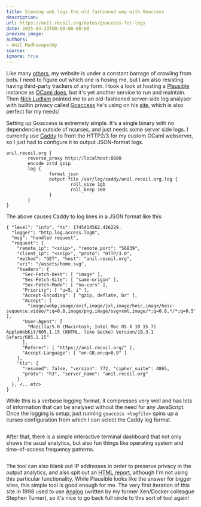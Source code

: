 ```yaml
---
title: Viewing web logs the old fashioned way with Goaccess
description:
url: https://anil.recoil.org/notes/goaccess-for-logs
date: 2025-04-23T00:00:00-00:00
preview_image:
authors:
- Anil Madhavapeddy
source:
ignore: true
---
```


<p>Like many <a href="https://anil.recoil.org/notes/ai-ietf-aiprefs">others</a>, my website is under a constant barrage of crawling from bots. I need to figure out which one is hosing me, but I am also resisting having third-party trackers of any form. I took a look at hosting a <a href="https://plausible.io/">Plausible</a> instance as <a href="https://plausible.ci.dev/ocaml.org">OCaml does</a>, but it's yet another service to run and maintain. Then <a href="https://nick.recoil.org" class="contact">Nick Ludlam</a> pointed me to an old-fashioned server-side log analyser with builtin privacy called <a href="https://goaccess.io">Goaccess</a> he's using on his <a href="https://nick.recoil.org">site</a>, which is also perfect for my needs!</p>
<p>Setting up Goaccess is extremely simple. It's a single binary with no dependencies outside of ncurses, and just needs some server side logs.  I currently use <a href="https://caddyserver.com">Caddy</a> to front the HTTP2/3 for my custom OCaml webserver, so I just had to configure it to output JSON-format logs.</p>
<pre><code>anil.recoil.org {
        reverse_proxy http://localhost:8080
        encode zstd gzip
        log {
                format json
                output file /var/log/caddy/anil.recoil.org.log {
                        roll_size 1gb
                        roll_keep 100
                }
        }
}
</code></pre>
<p>The above causes Caddy to log lines in a JSON format like this:</p>
<pre><code class="language-json">{ "level": "info", "ts": 1745414562.426229,
  "logger": "http.log.access.log0",
  "msg": "handled request",
  "request": {
    "remote_ip": "&lt;snip&gt;", "remote_port": "56839",
    "client_ip": "&lt;snip&gt;", "proto": "HTTP/3.0",
    "method": "GET", "host": "anil.recoil.org",
    "uri": "/assets/home.svg",
    "headers": {
      "Sec-Fetch-Dest": [ "image" ],
      "Sec-Fetch-Site": [ "same-origin" ],
      "Sec-Fetch-Mode": [ "no-cors" ],
      "Priority": [ "u=5, i" ],
      "Accept-Encoding": [ "gzip, deflate, br" ],
      "Accept": [
        "image/webp,image/avif,image/jxl,image/heic,image/heic-sequence,video/*;q=0.8,image/png,image/svg+xml,image/*;q=0.8,*/*;q=0.5" ],
      "User-Agent": [
        "Mozilla/5.0 (Macintosh; Intel Mac OS X 10_15_7) AppleWebKit/605.1.15 (KHTML, like Gecko) Version/18.3.1 Safari/605.1.15"
      ],
      "Referer": [ "https://anil.recoil.org/" ],
      "Accept-Language": [ "en-GB,en;q=0.9" ]
    },
    "tls": {
      "resumed": false, "version": 772, "cipher_suite": 4865,
      "proto": "h3", "server_name": "anil.recoil.org"
    }
  }, &lt;...etc&gt;
}
</code></pre>
<p>While this is a verbose logging format, it compresses very well and has lots of information that can be analysed without the need for any JavaScript. Once the logging is setup, just running <code>goaccess &lt;logfile&gt;</code> spins up a curses configuration from which I can select the Caddy log format.</p>
<p></p><figure class="image-center"><img src="https://anil.recoil.org/images/goaccess-ss-1.webp" loading="lazy" class="content-image" alt="" srcset="/images/goaccess-ss-1.1024.webp 1024w,/images/goaccess-ss-1.1280.webp 1280w,/images/goaccess-ss-1.1440.webp 1440w,/images/goaccess-ss-1.1600.webp 1600w,/images/goaccess-ss-1.320.webp 320w,/images/goaccess-ss-1.480.webp 480w,/images/goaccess-ss-1.640.webp 640w,/images/goaccess-ss-1.768.webp 768w" title="" sizes="(max-width: 768px) 100vw, 33vw"><figcaption></figcaption></figure>
<p></p>
<p>After that, there is a simple interactive terminal dashboard that not only shows the usual analytics, but also fun things like operating system and time-of-access frequency patterns.</p>
<p></p><figure class="image-center"><img src="https://anil.recoil.org/images/goaccess-ss-2.webp" loading="lazy" class="content-image" alt="" srcset="/images/goaccess-ss-2.1024.webp 1024w,/images/goaccess-ss-2.1280.webp 1280w,/images/goaccess-ss-2.1440.webp 1440w,/images/goaccess-ss-2.1600.webp 1600w,/images/goaccess-ss-2.1920.webp 1920w,/images/goaccess-ss-2.2560.webp 2560w,/images/goaccess-ss-2.320.webp 320w,/images/goaccess-ss-2.3840.webp 3840w,/images/goaccess-ss-2.480.webp 480w,/images/goaccess-ss-2.640.webp 640w,/images/goaccess-ss-2.768.webp 768w" title="" sizes="(max-width: 768px) 100vw, 33vw"><figcaption></figcaption></figure>
<p></p>
<p>The tool can also blank out IP addresses in order to preserve privacy in the output analytics, and also spit out an <a href="https://theorangeone.net/posts/goaccess-analytics/">HTML report</a>, although I'm not using this particular functionality.  While Plausible looks like the answer for bigger sites, this simple tool is good enough for me. The very first iteration of this site in 1998 used to use <a href="https://en.wikipedia.org/wiki/Analog_(program)">Analog</a> (written by my former Xen/Docker colleague Stephen Turner), so it's nice to go back full circle to this sort of tool again!</p>

